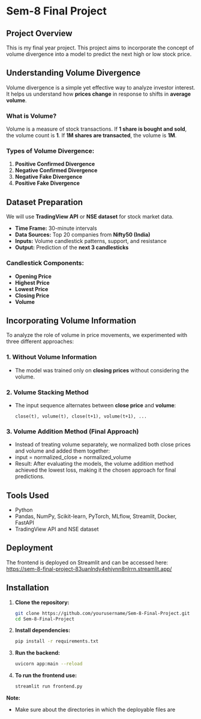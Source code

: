 # Sem-8 Final Project  

## Project Overview  
This is my final year project. This project aims to incorporate the concept of volume divergence into a model to predict the next high or low stock price.  

## Understanding Volume Divergence  
Volume divergence is a simple yet effective way to analyze investor interest. It helps us understand how **prices change** in response to shifts in **average volume**.  

### What is Volume?  
Volume is a measure of stock transactions. If **1 share is bought and sold**, the volume count is **1**. If **1M shares are transacted**, the volume is **1M**.  

### Types of Volume Divergence:  
1. **Positive Confirmed Divergence**  
2. **Negative Confirmed Divergence**  
3. **Negative Fake Divergence**  
4. **Positive Fake Divergence**  

## Dataset Preparation  
We will use **TradingView API** or **NSE dataset** for stock market data.  
- **Time Frame:** 30-minute intervals  
- **Data Sources:** Top 20 companies from **Nifty50 (India)**  
- **Inputs:** Volume candlestick patterns, support, and resistance  
- **Output:** Prediction of the **next 3 candlesticks**  

### Candlestick Components:  
- **Opening Price**  
- **Highest Price**  
- **Lowest Price**  
- **Closing Price**  
- **Volume**  

## Incorporating Volume Information  
To analyze the role of volume in price movements, we experimented with three different approaches:  

### 1. **Without Volume Information**  
- The model was trained only on **closing prices** without considering the volume.  

### 2. **Volume Stacking Method**  
- The input sequence alternates between **close price** and **volume**:  
  ```plaintext
  close(t), volume(t), close(t+1), volume(t+1), ...
### 3. **Volume Addition Method (Final Approach)**
- Instead of treating volume separately, we normalized both close prices and volume and added them together:
- input = normalized_close + normalized_volume
- Result: After evaluating the models, the volume addition method achieved the lowest loss, making it the chosen approach for final predictions.

## Tools Used
- Python
- Pandas, NumPy, Scikit-learn, PyTorch, MLflow, Streamlit, Docker, FastAPI
- TradingView API and NSE dataset

## Deployment
The frontend is deployed on Streamlit and can be accessed here:
https://sem-8-final-project-83uanlndy4ehjvnn8nlrrn.streamlit.app/

## Installation

1. **Clone the repository:**

   ```bash
   git clone https://github.com/yourusername/Sem-8-Final-Project.git
   cd Sem-8-Final-Project
2. **Install dependencies:**
   ```bash
   pip install -r requirements.txt
3. **Run the backend:**
   ```bash
   uvicorn app:main --reload
4. **To run the frontend use:**
   ```bash
   streamlit run frontend.py

**Note:**
- Make sure about the directories in which the deployable files are

